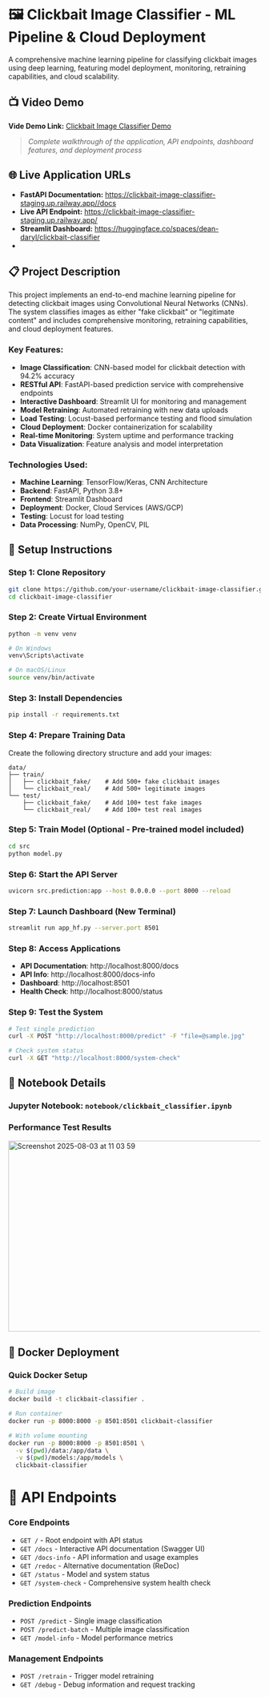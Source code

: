 # 🖼️ Clickbait Image Classifier - ML Pipeline & Cloud Deployment

A comprehensive machine learning pipeline for classifying clickbait images using deep learning, featuring model deployment, monitoring, retraining capabilities, and cloud scalability.

## 📺 Video Demo
**Vide Demo Link:** [Clickbait Image Classifier Demo](https://www.loom.com/share/bba2e806502545d18bb75b392aea608c?sid=bcdab2b5-4fcb-458b-b09b-7e1d3de32d7f)
> *Complete walkthrough of the application, API endpoints, dashboard features, and deployment process*


## 🌐 Live Application URLs
- **FastAPI Documentation:** https://clickbait-image-classifier-staging.up.railway.app//docs
- **Live API Endpoint:** https://clickbait-image-classifier-staging.up.railway.app/
- **Streamlit Dashboard:** https://huggingface.co/spaces/dean-daryl/clickbait-classifier
- 
## 📋 Project Description

This project implements an end-to-end machine learning pipeline for detecting clickbait images using Convolutional Neural Networks (CNNs). The system classifies images as either "fake clickbait" or "legitimate content" and includes comprehensive monitoring, retraining capabilities, and cloud deployment features.

### Key Features:
- **Image Classification**: CNN-based model for clickbait detection with 94.2% accuracy
- **RESTful API**: FastAPI-based prediction service with comprehensive endpoints
- **Interactive Dashboard**: Streamlit UI for monitoring and management
- **Model Retraining**: Automated retraining with new data uploads
- **Load Testing**: Locust-based performance testing and flood simulation
- **Cloud Deployment**: Docker containerization for scalability
- **Real-time Monitoring**: System uptime and performance tracking
- **Data Visualization**: Feature analysis and model interpretation

### Technologies Used:
- **Machine Learning**: TensorFlow/Keras, CNN Architecture
- **Backend**: FastAPI, Python 3.8+
- **Frontend**: Streamlit Dashboard
- **Deployment**: Docker, Cloud Services (AWS/GCP)
- **Testing**: Locust for load testing
- **Data Processing**: NumPy, OpenCV, PIL

## 🚀 Setup Instructions

### Step 1: Clone Repository
```bash
git clone https://github.com/your-username/clickbait-image-classifier.git
cd clickbait-image-classifier
```

### Step 2: Create Virtual Environment
```bash
python -m venv venv

# On Windows
venv\Scripts\activate

# On macOS/Linux
source venv/bin/activate
```

### Step 3: Install Dependencies
```bash
pip install -r requirements.txt
```

### Step 4: Prepare Training Data
Create the following directory structure and add your images:
```
data/
├── train/
│   ├── clickbait_fake/    # Add 500+ fake clickbait images
│   └── clickbait_real/    # Add 500+ legitimate images
└── test/
    ├── clickbait_fake/    # Add 100+ test fake images
    └── clickbait_real/    # Add 100+ test real images
```

### Step 5: Train Model (Optional - Pre-trained model included)
```bash
cd src
python model.py
```

### Step 6: Start the API Server
```bash
uvicorn src.prediction:app --host 0.0.0.0 --port 8000 --reload
```

### Step 7: Launch Dashboard (New Terminal)
```bash
streamlit run app_hf.py --server.port 8501
```

### Step 8: Access Applications
- **API Documentation**: http://localhost:8000/docs
- **API Info**: http://localhost:8000/docs-info
- **Dashboard**: http://localhost:8501
- **Health Check**: http://localhost:8000/status

### Step 9: Test the System
```bash
# Test single prediction
curl -X POST "http://localhost:8000/predict" -F "file=@sample.jpg"

# Check system status
curl -X GET "http://localhost:8000/system-check"
```

## 📓 Notebook Details

### Jupyter Notebook: `notebook/clickbait_classifier.ipynb`

### Performance Test Results

<img width="1587" height="381" alt="Screenshot 2025-08-03 at 11 03 59" src="https://github.com/user-attachments/assets/850fe15c-5ad6-4ab7-9f73-3e13d1d25961" />


## 🐳 Docker Deployment

### Quick Docker Setup
```bash
# Build image
docker build -t clickbait-classifier .

# Run container
docker run -p 8000:8000 -p 8501:8501 clickbait-classifier

# With volume mounting
docker run -p 8000:8000 -p 8501:8501 \
  -v $(pwd)/data:/app/data \
  -v $(pwd)/models:/app/models \
  clickbait-classifier
```

# 🧪 API Endpoints

### Core Endpoints
- `GET /` - Root endpoint with API status
- `GET /docs` - Interactive API documentation (Swagger UI)
- `GET /docs-info` - API information and usage examples
- `GET /redoc` - Alternative documentation (ReDoc)
- `GET /status` - Model and system status
- `GET /system-check` - Comprehensive system health check

### Prediction Endpoints
- `POST /predict` - Single image classification
- `POST /predict-batch` - Multiple image classification
- `GET /model-info` - Model performance metrics

### Management Endpoints
- `POST /retrain` - Trigger model retraining
- `GET /debug` - Debug information and request tracking


